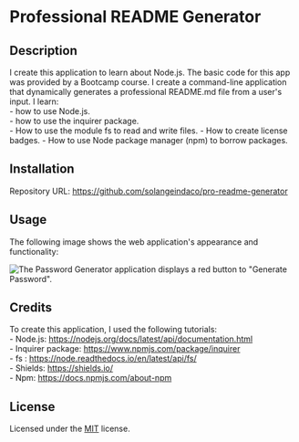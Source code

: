 # Professional README Generator

## Description

I create this application to learn about Node.js. The basic code for this app was provided by a Bootcamp course. I create a command-line application that dynamically generates a professional README.md file from a user's input.
I learn:  
    - how to use Node.js.  
    - how to use the inquirer package.   
    - How to use the module fs to read and write files.
    - How to create license badges. 
    - How to use Node package manager (npm) to borrow packages.    

## Installation

Repository URL: https://github.com/solangeindaco/pro-readme-generator   

## Usage

The following image shows the web application's appearance and functionality:

![The Password Generator application displays a red button to "Generate Password".]()


## Credits

To create this application, I used the following tutorials:  
    - Node.js: https://nodejs.org/docs/latest/api/documentation.html    
    - Inquirer package: https://www.npmjs.com/package/inquirer              
    - fs : https://node.readthedocs.io/en/latest/api/fs/      
    - Shields: https://shields.io/  
    - Npm: https://docs.npmjs.com/about-npm      

## License

Licensed under the [MIT](LICENSE) license.

